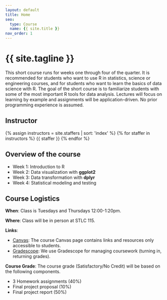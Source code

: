 ```yaml
---
layout: default
title: Home
seo:
  type: Course
  name: {{ site.title }}
nav_order: 1
---
```


# {{ site.tagline }}

<!--{% if site.announcements %}
{{ site.announcements.last }}
[Announcements](announcements.md){: .btn .btn-outline .fs-3 }
{% endif %}-->

This short course runs for weeks one through four of the quarter. It is recommended for students who want to use R in statistics, science or engineering courses, and for students who want to learn the basics of data science with R. The goal of the short course is to familiarize students with some of the most important R tools for data analysis. Lectures will focus on learning by example and assignments will be application-driven. No prior programming experience is assumed. 

## Instructor

{% assign instructors = site.staffers | sort: 'index' %}
{% for staffer in instructors %}
{{ staffer }}
{% endfor %}

## Overview of the course

- Week 1: Introduction to R 
- Week 2: Data visualization with **ggplot2**
- Week 3: Data transformation with **dplyr**
- Week 4: Statistical modeling and testing

## Course Logistics

**When**: Class is Tuesdays and Thursdays 12:00-1:20pm.

**Where**: Class will be in person at STLC 115.

**Links**:
- [Canvas](): The course Canvas page
  contains links and resources only accessible to students.
- [Gradescope](): We use Gradescope for managing coursework (turning in, returning grades).  

**Course Grade**: The course grade (Satisfactory/No Credit) will be based on the following components.

- 3 Homework assignments (40%)
- Final project proposal (10%)
- Final project report (50%)
